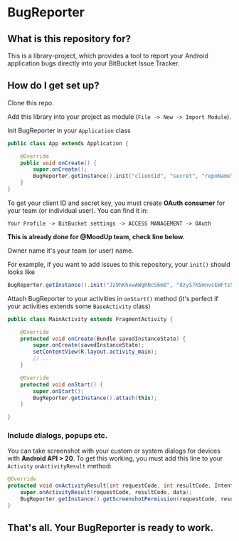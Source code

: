 # BugReporter #

## What is this repository for? ##

This is a library-project, which provides a tool to report your Android application bugs directly into your BitBucket Issue Tracker.

## How do I get set up? ##

Clone this repo.

Add this library into your project as module (`File -> New -> Import Module`).

Init BugReporter in your `Application` class

```java
public class App extends Application {

    @Override
    public void onCreate() {
        super.onCreate();
        BugReporter.getInstance().init("clientId", "secret", "repoName", "ownerName");
    }
}
```

To get your client ID and secret key, you must create **OAuth consumer** for your team (or individual user). You can find it in:

`Your Profile -> BitBucket settings -> ACCESS MANAGEMENT -> OAuth`

**This is already done for @MoodUp team, check line below.**

Owner name it's your team (or user) name.

For example, if you want to add issues to this repository, your `init()` should looks like
```java
BugReporter.getInstance().init("Jz9hKhxwAWgRNcS6m8", "dzyS7K5mnvcEWFtsS6veUM8RDJxRzwXQ", "bugreporter", "moodup");
```

Attach BugReporter to your activities in `onStart()` method (it's perfect if your activities extends some `BaseActivity` class)

```java
public class MainActivity extends FragmentActivity {

    @Override
    protected void onCreate(Bundle savedInstanceState) {
        super.onCreate(savedInstanceState);
        setContentView(R.layout.activity_main);
        // ...
    }

    @Override
    protected void onStart() {
        super.onStart();
        BugReporter.getInstance().attach(this);
    }

}
```

### Include dialogs, popups etc.


You can take screenshot with your custom or system dialogs for devices with **Android API > 20**. To get this working, you must add this line to your `Activity` `onActivityResult` method:

```java
@Override
protected void onActivityResult(int requestCode, int resultCode, Intent data) {
    super.onActivityResult(requestCode, resultCode, data);
    BugReporter.getInstance().getScreenshotPermission(requestCode, resultCode, data);
}

```

## That's all. Your BugReporter is ready to work. ##